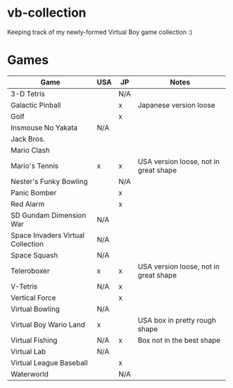 # vb-collection
Keeping track of my newly-formed Virtual Boy game collection :)

# Games

| Game | USA | JP | Notes |
| --- | --- | --- | --- |
| 3-D Tetris | | N/A | |
| Galactic Pinball | | x | Japanese version loose |
| Golf | | x | |
| Insmouse No Yakata | N/A | | |
| Jack Bros. | | | |
| Mario Clash | | | |
| Mario's Tennis | x | x | USA version loose, not in great shape |
| Nester's Funky Bowling | | N/A | |
| Panic Bomber | | x | |
| Red Alarm | | x | |
| SD Gundam Dimension War | N/A | | |
| Space Invaders Virtual Collection | N/A | | |
| Space Squash | N/A | | |
| Teleroboxer | x | x | USA version loose, not in great shape |
| V-Tetris | N/A | x | |
| Vertical Force | | x | |
| Virtual Bowling | N/A | | |
| Virtual Boy Wario Land | x | | USA box in pretty rough shape |
| Virtual Fishing | N/A | x | Box not in the best shape |
| Virtual Lab | N/A | | |
| Virtual League Baseball | | x | |
| Waterworld | | N/A | |
